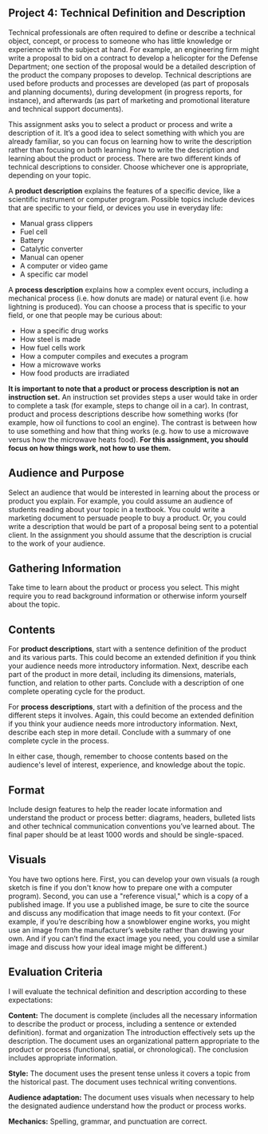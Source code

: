 ## Project 4: Technical Definition and Description

Technical professionals are often required to define or describe a technical object, concept, or process to someone who has little knowledge or experience with the subject at hand. For example, an engineering firm might write a proposal to bid on a contract to develop a helicopter for the Defense Department; one section of the proposal would be a detailed description of the product the company proposes to develop. Technical descriptions are used before products and processes are developed (as part of proposals and planning documents), during development (in progress reports, for instance), and afterwards (as part of marketing and promotional literature and technical support documents).

This assignment asks you to select a product or process and write a description of it. It’s a good idea to select something with which you are already familiar, so you can focus on learning how to write the description rather than focusing on both learning how to write the description and learning about the product or process. There are two different kinds of technical descriptions to consider. Choose whichever one is appropriate, depending on your topic.

A **product description** explains the features of a specific device, like a scientific instrument or computer program. Possible topics include devices that are specific to your field, or devices you use in everyday life:

* Manual grass clippers
* Fuel cell
* Battery
* Catalytic converter
* Manual can opener
* A computer or video game
* A specific car model

A **process description** explains how a complex event occurs, including a mechanical process (i.e. how donuts are made) or natural event (i.e. how lightning is produced). You can choose a process that is specific to your field, or one that people may be curious about:

* How a specific drug works
* How steel is made
* How fuel cells work
* How a computer compiles and executes a program
* How a microwave works
* How food products are irradiated

**It is important to note that a product or process description is not an instruction set.** An instruction set provides steps a user would take in order to complete a task (for example, steps to change oil in a car). In contrast, product and process descriptions describe how something works (for example, how oil functions to cool an engine). The contrast is between how to use something and how that thing works (e.g. how to use a microwave versus how the microwave heats food). **For this assignment, you should focus on how things work, not how to use them.** 


## Audience and Purpose 
Select an audience that would be interested in learning about the process or product you explain. For example, you could assume an audience of students reading about your topic in a textbook. You could write a marketing document to persuade people to buy a product. Or, you could write a description that would be part of a proposal being sent to a potential client. In the assignment you should assume that the description is crucial to the work of your audience. 


## Gathering Information
Take time to learn about the product or process you select. This might require you to read background information or otherwise inform yourself about the topic. 


## Contents
For **product descriptions**, start with a sentence definition of the product and its various parts. This could become an extended definition if you think your audience needs more introductory information. Next, describe each part of the product in more detail, including its dimensions, materials, function, and relation to other parts. Conclude with a description of one complete operating cycle for the product.

For **process descriptions**, start with a definition of the process and the different steps it involves. Again, this could become an extended definition if you think your audience needs more introductory information. Next, describe each step in more detail. Conclude with a summary of one complete cycle in the process.

In either case, though, remember to choose contents based on the audience's level of interest, experience, and knowledge about the topic.


## Format
Include design features to help the reader locate information and understand the product or process better: diagrams, headers, bulleted lists and other technical communication conventions you’ve learned about. The final paper should be at least 1000 words and should be single-spaced.

## Visuals
You have two options here. First, you can develop your own visuals (a rough sketch is fine if you don't know how to prepare one with a computer program). Second, you can use a "reference visual," which is a copy of a published image. If you use a published image, be sure to cite the source and discuss any modification that image needs to fit your context. (For example, if you’re describing how a snowblower engine works, you might use an image from the manufacturer’s website rather than drawing your own. And if you can’t find the exact image you need, you could use a similar image and discuss how your ideal image might be different.)


## Evaluation Criteria 

I will evaluate the technical definition and description according to these expectations:
	
**Content:** The document is complete (includes all the necessary information to describe the product or process, including a sentence or extended definition).
format and organization	The introduction effectively sets up the description. The document uses an organizational pattern appropriate to the product or process (functional, spatial, or chronological). The conclusion includes appropriate information. 

**Style:** The document uses the present tense unless it covers a topic from the historical past. The document uses technical writing conventions.

**Audience adaptation:** The document uses visuals when necessary to help the designated audience understand how the product or process works.

**Mechanics:** Spelling, grammar, and punctuation are correct. 

